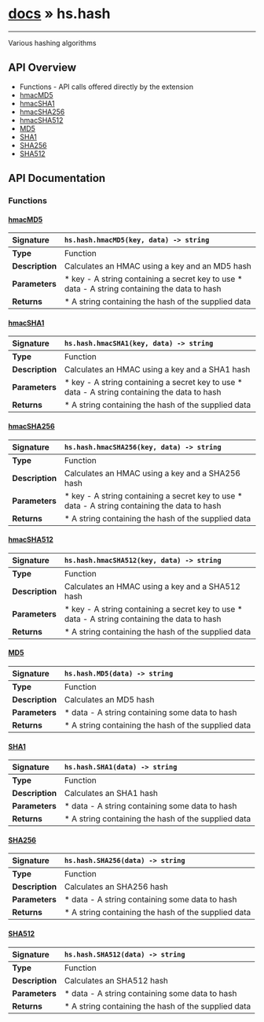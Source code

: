 # [docs](index.md) » hs.hash
---

Various hashing algorithms

## API Overview
* Functions - API calls offered directly by the extension
 * [hmacMD5](#hmacmd5)
 * [hmacSHA1](#hmacsha1)
 * [hmacSHA256](#hmacsha256)
 * [hmacSHA512](#hmacsha512)
 * [MD5](#md5)
 * [SHA1](#sha1)
 * [SHA256](#sha256)
 * [SHA512](#sha512)

## API Documentation

### Functions

#### [hmacMD5](#hmacmd5)
| <span style="float: left;">**Signature**</span> | <span style="float: left;">`hs.hash.hmacMD5(key, data) -> string` </span>                                                          |
| -----------------------------------------------------|---------------------------------------------------------------------------------------------------------|
| **Type**                                             | Function                                                                                         |
| **Description**                                      | Calculates an HMAC using a key and an MD5 hash                                                                                         |
| **Parameters**                                       |  * key - A string containing a secret key to use * data - A string containing the data to hash                                       |
| **Returns**                                          |  * A string containing the hash of the supplied data                                                |

#### [hmacSHA1](#hmacsha1)
| <span style="float: left;">**Signature**</span> | <span style="float: left;">`hs.hash.hmacSHA1(key, data) -> string` </span>                                                          |
| -----------------------------------------------------|---------------------------------------------------------------------------------------------------------|
| **Type**                                             | Function                                                                                         |
| **Description**                                      | Calculates an HMAC using a key and a SHA1 hash                                                                                         |
| **Parameters**                                       |  * key - A string containing a secret key to use * data - A string containing the data to hash                                       |
| **Returns**                                          |  * A string containing the hash of the supplied data                                                |

#### [hmacSHA256](#hmacsha256)
| <span style="float: left;">**Signature**</span> | <span style="float: left;">`hs.hash.hmacSHA256(key, data) -> string` </span>                                                          |
| -----------------------------------------------------|---------------------------------------------------------------------------------------------------------|
| **Type**                                             | Function                                                                                         |
| **Description**                                      | Calculates an HMAC using a key and a SHA256 hash                                                                                         |
| **Parameters**                                       |  * key - A string containing a secret key to use * data - A string containing the data to hash                                       |
| **Returns**                                          |  * A string containing the hash of the supplied data                                                |

#### [hmacSHA512](#hmacsha512)
| <span style="float: left;">**Signature**</span> | <span style="float: left;">`hs.hash.hmacSHA512(key, data) -> string` </span>                                                          |
| -----------------------------------------------------|---------------------------------------------------------------------------------------------------------|
| **Type**                                             | Function                                                                                         |
| **Description**                                      | Calculates an HMAC using a key and a SHA512 hash                                                                                         |
| **Parameters**                                       |  * key - A string containing a secret key to use * data - A string containing the data to hash                                       |
| **Returns**                                          |  * A string containing the hash of the supplied data                                                |

#### [MD5](#md5)
| <span style="float: left;">**Signature**</span> | <span style="float: left;">`hs.hash.MD5(data) -> string` </span>                                                          |
| -----------------------------------------------------|---------------------------------------------------------------------------------------------------------|
| **Type**                                             | Function                                                                                         |
| **Description**                                      | Calculates an MD5 hash                                                                                         |
| **Parameters**                                       |  * data - A string containing some data to hash                                       |
| **Returns**                                          |  * A string containing the hash of the supplied data                                                |

#### [SHA1](#sha1)
| <span style="float: left;">**Signature**</span> | <span style="float: left;">`hs.hash.SHA1(data) -> string` </span>                                                          |
| -----------------------------------------------------|---------------------------------------------------------------------------------------------------------|
| **Type**                                             | Function                                                                                         |
| **Description**                                      | Calculates an SHA1 hash                                                                                         |
| **Parameters**                                       |  * data - A string containing some data to hash                                       |
| **Returns**                                          |  * A string containing the hash of the supplied data                                                |

#### [SHA256](#sha256)
| <span style="float: left;">**Signature**</span> | <span style="float: left;">`hs.hash.SHA256(data) -> string` </span>                                                          |
| -----------------------------------------------------|---------------------------------------------------------------------------------------------------------|
| **Type**                                             | Function                                                                                         |
| **Description**                                      | Calculates an SHA256 hash                                                                                         |
| **Parameters**                                       |  * data - A string containing some data to hash                                       |
| **Returns**                                          |  * A string containing the hash of the supplied data                                                |

#### [SHA512](#sha512)
| <span style="float: left;">**Signature**</span> | <span style="float: left;">`hs.hash.SHA512(data) -> string` </span>                                                          |
| -----------------------------------------------------|---------------------------------------------------------------------------------------------------------|
| **Type**                                             | Function                                                                                         |
| **Description**                                      | Calculates an SHA512 hash                                                                                         |
| **Parameters**                                       |  * data - A string containing some data to hash                                       |
| **Returns**                                          |  * A string containing the hash of the supplied data                                                |

